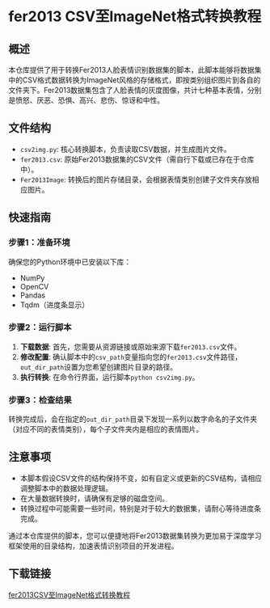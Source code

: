 # fer2013 CSV至ImageNet格式转换教程

## 概述

本仓库提供了用于转换Fer2013人脸表情识别数据集的脚本，此脚本能够将数据集中的CSV格式数据转换为ImageNet风格的存储格式，即按类别组织图片到各自的文件夹下。Fer2013数据集包含了人脸表情的灰度图像，共计七种基本表情，分别是愤怒、厌恶、恐惧、高兴、悲伤、惊讶和中性。

## 文件结构

- `csv2img.py`: 核心转换脚本，负责读取CSV数据，并生成图片文件。
- `fer2013.csv`: 原始Fer2013数据集的CSV文件（需自行下载或已存在于仓库中）。
- `Fer2013Image`: 转换后的图片存储目录，会根据表情类别创建子文件夹存放相应图片。

## 快速指南

### 步骤1：准备环境

确保您的Python环境中已安装以下库：
- NumPy
- OpenCV
- Pandas
- Tqdm（进度条显示）

### 步骤2：运行脚本

1. **下载数据**: 首先，您需要从资源链接或原始来源下载`fer2013.csv`文件。
2. **修改配置**: 确认脚本中的`csv_path`变量指向您的`fer2013.csv`文件路径，`out_dir_path`设置为您希望创建图片目录的路径。
3. **执行转换**: 在命令行界面，运行脚本`python csv2img.py`。

### 步骤3：检查结果

转换完成后，会在指定的`out_dir_path`目录下发现一系列以数字命名的子文件夹（对应不同的表情类别），每个子文件夹内是相应的表情图片。

## 注意事项

- 本脚本假设CSV文件的结构保持不变，如有自定义或更新的CSV结构，请相应调整脚本中的数据处理逻辑。
- 在大量数据转换时，请确保有足够的磁盘空间。
- 转换过程中可能需要一些时间，特别是对于较大的数据集，请耐心等待进度条完成。

通过本仓库提供的脚本，您可以便捷地将Fer2013数据集转换为更加易于深度学习框架使用的目录结构，加速表情识别项目的开发进程。

## 下载链接

[fer2013CSV至ImageNet格式转换教程](https://pan.quark.cn/s/3b510b1f9f0f)